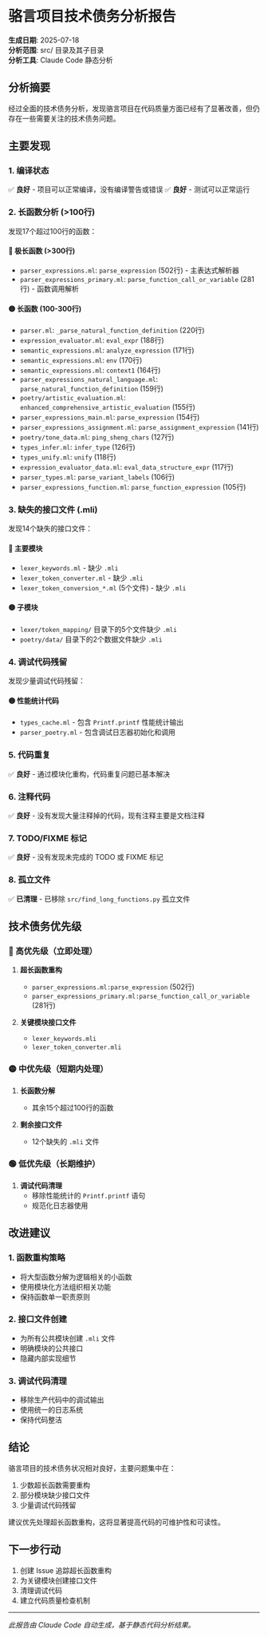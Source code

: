 # 骆言项目技术债务分析报告

**生成日期**: 2025-07-18  
**分析范围**: src/ 目录及其子目录  
**分析工具**: Claude Code 静态分析

## 分析摘要

经过全面的技术债务分析，发现骆言项目在代码质量方面已经有了显著改善，但仍存在一些需要关注的技术债务问题。

## 主要发现

### 1. 编译状态
✅ **良好** - 项目可以正常编译，没有编译警告或错误
✅ **良好** - 测试可以正常运行

### 2. 长函数分析 (>100行)

发现17个超过100行的函数：

#### 🔴 极长函数 (>300行)
- `parser_expressions.ml`: `parse_expression` (502行) - 主表达式解析器
- `parser_expressions_primary.ml`: `parse_function_call_or_variable` (281行) - 函数调用解析

#### 🟡 长函数 (100-300行)
- `parser.ml`: `_parse_natural_function_definition` (220行)
- `expression_evaluator.ml`: `eval_expr` (188行)
- `semantic_expressions.ml`: `analyze_expression` (171行)
- `semantic_expressions.ml`: `env` (170行)
- `semantic_expressions.ml`: `context1` (164行)
- `parser_expressions_natural_language.ml`: `parse_natural_function_definition` (159行)
- `poetry/artistic_evaluation.ml`: `enhanced_comprehensive_artistic_evaluation` (155行)
- `parser_expressions_main.ml`: `parse_expression` (154行)
- `parser_expressions_assignment.ml`: `parse_assignment_expression` (141行)
- `poetry/tone_data.ml`: `ping_sheng_chars` (127行)
- `types_infer.ml`: `infer_type` (126行)
- `types_unify.ml`: `unify` (118行)
- `expression_evaluator_data.ml`: `eval_data_structure_expr` (117行)
- `parser_types.ml`: `parse_variant_labels` (106行)
- `parser_expressions_function.ml`: `parse_function_expression` (105行)

### 3. 缺失的接口文件 (.mli)

发现14个缺失的接口文件：

#### 🔴 主要模块
- `lexer_keywords.ml` - 缺少 `.mli`
- `lexer_token_converter.ml` - 缺少 `.mli`
- `lexer_token_conversion_*.ml` (5个文件) - 缺少 `.mli`

#### 🟡 子模块
- `lexer/token_mapping/` 目录下的5个文件缺少 `.mli`
- `poetry/data/` 目录下的2个数据文件缺少 `.mli`

### 4. 调试代码残留

发现少量调试代码残留：

#### 🟡 性能统计代码
- `types_cache.ml` - 包含 `Printf.printf` 性能统计输出
- `parser_poetry.ml` - 包含调试日志器初始化和调用

### 5. 代码重复

✅ **良好** - 通过模块化重构，代码重复问题已基本解决

### 6. 注释代码

✅ **良好** - 没有发现大量注释掉的代码，现有注释主要是文档注释

### 7. TODO/FIXME 标记

✅ **良好** - 没有发现未完成的 TODO 或 FIXME 标记

### 8. 孤立文件

✅ **已清理** - 已移除 `src/find_long_functions.py` 孤立文件

## 技术债务优先级

### 🔴 高优先级（立即处理）

1. **超长函数重构**
   - `parser_expressions.ml:parse_expression` (502行)
   - `parser_expressions_primary.ml:parse_function_call_or_variable` (281行)
   
2. **关键模块接口文件**
   - `lexer_keywords.mli`
   - `lexer_token_converter.mli`

### 🟡 中优先级（短期内处理）

1. **长函数分解**
   - 其余15个超过100行的函数
   
2. **剩余接口文件**
   - 12个缺失的 `.mli` 文件

### 🟢 低优先级（长期维护）

1. **调试代码清理**
   - 移除性能统计的 `Printf.printf` 语句
   - 规范化日志器使用

## 改进建议

### 1. 函数重构策略
- 将大型函数分解为逻辑相关的小函数
- 使用模块化方法组织相关功能
- 保持函数单一职责原则

### 2. 接口文件创建
- 为所有公共模块创建 `.mli` 文件
- 明确模块的公共接口
- 隐藏内部实现细节

### 3. 调试代码清理
- 移除生产代码中的调试输出
- 使用统一的日志系统
- 保持代码整洁

## 结论

骆言项目的技术债务状况相对良好，主要问题集中在：
1. 少数超长函数需要重构
2. 部分模块缺少接口文件
3. 少量调试代码残留

建议优先处理超长函数重构，这将显著提高代码的可维护性和可读性。

## 下一步行动

1. 创建 Issue 追踪超长函数重构
2. 为关键模块创建接口文件
3. 清理调试代码
4. 建立代码质量检查机制

---

*此报告由 Claude Code 自动生成，基于静态代码分析结果。*
